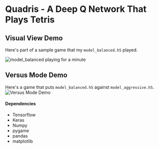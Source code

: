 # Quadris - A Deep Q Network That Plays Tetris

## Visual View Demo
Here's part of a sample game that my `model_balanced.h5` played.

![model_balanced playing for a minute](./sp_sample.gif)


## Versus Mode Demo
Here's a game that puts `model_balanced.h5` against `model_aggressive.h5`.
![Versus Mode Demo](./vs_sample.gif)


#### Dependencies
- Tensorflow
- Keras
- Numpy
- pygame
- pandas
- matplotlib

